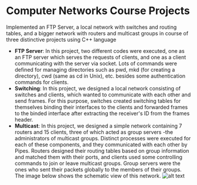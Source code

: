 # Computer Networks Course Projects

Implemented an FTP Server, a local network with switches and routing tables, and a bigger network with routers and multicast groups in course of three distinctive projects using C++ language  

* **FTP Server**: In this project, two different codes were executed, one as an FTP server which serves the requests of clients, and one as a client communicating with the server via socket. Lots of commands were defined for managing directories such as pwd, mkd (for creating a directory), cwd (same as cd in Unix), etc. besides some authentication commands for clients. 
* **Switching**: In this project, we designed a local network consisting of switches and clients, which wanted to communicate with each other and send frames. For this purpose, switches created switching tables for themselves binding their interfaces to the clients and forwarded frames to the binded interface after extracting the receiver's ID from the frames header. 
* **Multicast**: In this project, we designed a simple network containing 7 routers and 15 clients, three of which acted as group servers -the administrators of multicast groups. Distinct processes were executed for each of these components, and they communicated with each other by Pipes. Routers designed their routing tables based on group information and matched them with their ports, and clients used some controlling commands to join or leave multicast groups. Group servers were the ones who sent their packets globally to the members of their groups. The image below shows the schematic view of this network. 
![alt text](https://github.com/moeinsh78/Computer-Networks-Course-Projects/blob/master/Multicast/network.JPG)
